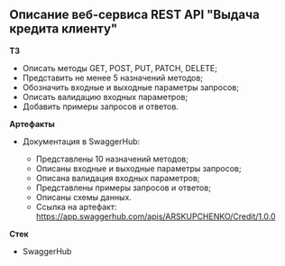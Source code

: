 ## Описание веб-сервиса REST API "Выдача кредита клиенту"

**ТЗ**

- Описать методы GET, POST, PUT, PATCH, DELETE;
- Представить не менее 5 назначений методов;
- Обозначить входные и выходные параметры запросов;
- Описать валидацию входных параметров;
- Добавить примеры запросов и ответов.

**Артефакты**

- Документация в SwaggerHub:
  
  - Представлены 10 назначений методов;
  - Описаны входные и выходные параметры запросов;
  - Описана валидация входных параметров;
  - Представлены примеры запросов и ответов;
  - Описаны схемы данных.
  - Ссылка на артефакт:</br>https://app.swaggerhub.com/apis/ARSKUPCHENKO/Credit/1.0.0
 
**Стек**
- SwaggerHub
